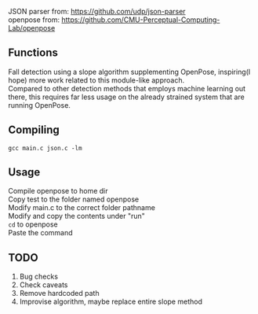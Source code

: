 JSON parser from: https://github.com/udp/json-parser<br>
openpose from: https://github.com/CMU-Perceptual-Computing-Lab/openpose<br>

Functions
-
Fall detection using a slope algorithm supplementing OpenPose, inspiring(I hope) more work related to this module-like approach.<br>
Compared to other detection methods that employs machine learning out there, this requires far less usage on the already strained system that are running OpenPose.

Compiling
-
`gcc main.c json.c -lm`

Usage
-
Compile openpose to home dir<br >
Copy test to the folder named openpose<br >
Modify main.c to the correct folder pathname<br>
Modify and copy the contents under "run" <br >
`cd` to openpose<br >
Paste the command<br >

TODO
-
1. Bug checks<br >
2. Check caveats<br >
3. Remove hardcoded path<br >
4. Improvise algorithm, maybe replace entire slope method
